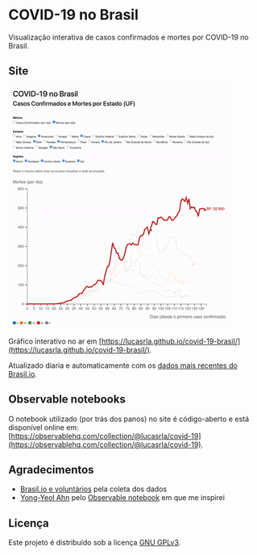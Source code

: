 # COVID-19 no Brasil

Visualização interativa de casos confirmados e mortes por COVID-19 no Brasil. 

## Site

![Demo](demo.gif)

Gráfico interativo no ar em [https://lucasrla.github.io/covid-19-brasil/](https://lucasrla.github.io/covid-19-brasil/).

Atualizado diaria e automaticamente com os [dados mais recentes do Brasil.io](https://brasil.io).

## Observable notebooks

O notebook utilizado (por trás dos panos) no site é código-aberto e está disponível online em: [https://observablehq.com/collection/@lucasrla/covid-19](https://observablehq.com/collection/@lucasrla/covid-19).

## Agradecimentos

- [Brasil.io e voluntários](https://data.brasil.io/dataset/covid19/_meta/list.html) pela coleta dos dados
- [Yong-Yeol Ahn](http://yongyeol.com) pelo [Observable notebook](https://observablehq.com/@yy/covid-19-spreading-trends) em que me inspirei

## Licença

Este projeto é distribuído sob a licença [GNU GPLv3](https://www.gnu.org/licenses/gpl-3.0.pt-br.html).